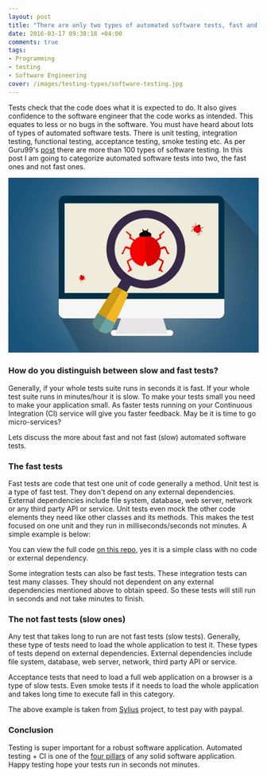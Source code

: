 ```yaml
---
layout: post
title: "There are only two types of automated software tests, fast and not fast"
date: 2016-03-17 09:38:18 +04:00
comments: true
tags: 
- Programming
- testing
- Software Engineering
cover: /images/testing-types/software-testing.jpg
---
```


Tests check that the code does what it is expected to do. It also gives confidence to the software engineer that the code  works as intended. This equates to less or no bugs in the software. You must have heard about lots of types of automated software tests. There is unit testing, integration testing, functional testing, acceptance testing, smoke testing etc. As per Guru99's [post](http://www.guru99.com/types-of-software-testing.html) there are more than 100 types of software testing. In this post I am going to categorize automated software tests into two, the fast ones and not fast ones.

<!-- more -->

<img class="center" loading="lazy" src="/images/testing-types/software-testing.jpg" title="There are only two types of automated software tests, fast ones and not fast ones" alt="There are only two types of automated software tests, fast ones and not fast ones">

### How do you distinguish between slow and fast tests? 

Generally, if your whole tests suite runs in seconds it is fast.  If your whole test suite runs in minutes/hour it is slow. To make your tests small you need to make your application small. As faster tests running on your Continuous Integration (CI) service will give you faster feedback. May be it is time to go micro-services? 

Lets discuss the more about fast and not fast (slow) automated software tests.

### The fast tests

Fast tests are code that test one unit of code generally a method. Unit test is a type of fast test. They don't depend on any external dependencies. External dependencies include file system, database, web server, network  or any third party API or service. Unit tests even mock the other code elements they need like other classes and its methods. This makes the test focused on one unit and they run in milliseconds/seconds not minutes. A simple example is below:

<script src="https://gist-it.appspot.com/http://github.com/geshan/dataprovider-example/blob/master/tests/DataProvider/Example/Test/CheckoutTest.php"></script>

You can view the full code [on this repo](http://github.com/geshan/dataprovider-example), yes it is a simple class with no code or external dependency.

Some integration tests can also be fast tests. These integration tests can test many classes. They should not dependent on any external dependencies mentioned above to obtain speed. So these tests will still run in seconds and not take minutes to finish.

### The not fast tests (slow ones)

Any test that takes long to run are not fast tests (slow tests). Generally, these type of tests need to load  the whole application to test it. These types of tests depend on external dependencies. External dependencies include file system, database, web server, network, third party API or service.

Acceptance tests that need to load a full web application on a browser is a type of slow tests. Even smoke tests if it needs to load the whole application and takes long time to execute fall in this category.

<script src="https://gist.github.com/geshan/4512326704954f6b8388.js"></script>

The above example is taken from [Sylius](https://github.com/Sylius/Sylius/blob/master/features/checkout/paying_for_order/paying_with_paypal_during_checkout.feature) project, to test pay with paypal.

### Conclusion

Testing is super important for a robust software application. Automated testing + CI is one of the [four pillars](https://geshan.com.np/blog/2015/10/4-pillars-of-a-solid-software-application-and-tools-to-support-it/) 
of any solid software application. Happy testing hope your tests run in seconds not minutes.
